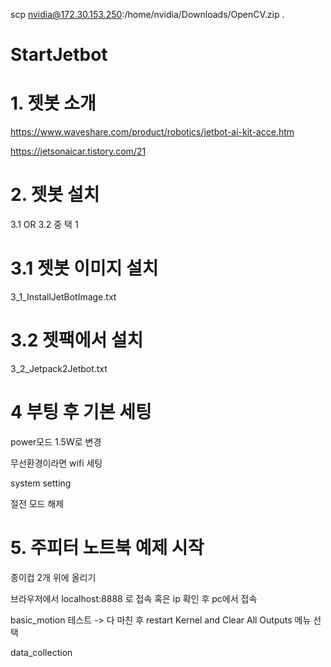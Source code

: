 scp nvidia@172.30.153.250:/home/nvidia/Downloads/OpenCV.zip .


# StartJetbot

# 1. 젯봇 소개

https://www.waveshare.com/product/robotics/jetbot-ai-kit-acce.htm

https://jetsonaicar.tistory.com/21

# 2. 젯봇 설치 

3.1 OR 3.2 중 택 1

# 3.1 젯봇 이미지 설치

3_1_InstallJetBotImage.txt

# 3.2 젯팩에서 설치

3_2_Jetpack2Jetbot.txt


# 4 부팅 후 기본 세팅

power모드 1.5W로 변경

무선환경이라면 wifi 세팅

system setting

절전 모드 해제


# 5. 주피터 노트북 예제 시작

종이컵 2개 위에 올리기

브라우저에서 localhost:8888 로 접속
혹은 ip 확인 후 pc에서 접속

basic_motion 테스트
-> 다 마친 후 restart Kernel and Clear All Outputs 메뉴 선택

data_collection
